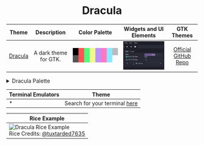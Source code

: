 <h1 align="center">Dracula</h1>

| Theme | Description | Color Palette | Widgets and UI Elements | GTK Themes |
| :---: | :---: | :---: | :---: | :---: |
| [Dracula](https://github.com/dracula/gtk) | A dark theme for GTK. | ![Dracula Palette](./dracula_palette.png) | ![Dracula Widgets and UI Elements](./dracula.png) | [Official GitHub Repo](https://github.com/dracula/gtk) |

<details>
<summary>Dracula Palette</summary>

| Code | Colour             | Hex       | Code | Colour             | Hex       |
|------|--------------------|-----------|------|--------------------|-----------|
| 1    | Background         | `#000000` | 9    | Background-bright  | `#545454` |
| 2    | Red                | `#FF5555` |	10	 | -									|						|
| 3    | Green              | `#50FA7B` | 11   | -									|						|
| 4    | Yellow             | `#F0FA8B` | 12   | -									|						|
| 5	   | Purple             | `#BD92F8` | 13   | -									|						|
| 6    | Pink               | `#FF78C5` | 14   | -									|						|
| 7    | Cyan               | `#8AE9FC` | 15   | -									|						|
| 8    | Foreground         | `#BBBBBB` | 16	 | Foreground-Bright  | `#FFFFFF` |

The bright variants of the colors seem to be missing? (they once existed before)

</details> 

| Terminal Emulators | Theme	                                                   |
|--------------------|-----------------------------------------------------------|
| * 								 | Search for your terminal [here](https://draculatheme.com) |

| Rice Example |
| --- |
|![Dracula Rice Example](https://i.ytimg.com/vi/0zbBrfrJMVQ/maxresdefault.jpg)<br>Rice Credits: [@tuxtarded7635](https://www.youtube.com/@tuxtarded7635/about) |